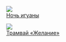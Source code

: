 ![](/books/dramaturgy/Теннесси%20Уильямс/Ночь%20игуаны.jpg)  
[Ночь игуаны](/books/dramaturgy/Теннесси%20Уильямс/Ночь%20игуаны)

![](/books/dramaturgy/Теннесси%20Уильямс/Трамвай%20«Желание».jpg)  
[Трамвай «Желание»](/books/dramaturgy/Теннесси%20Уильямс/Трамвай%20«Желание»)
